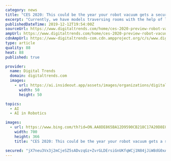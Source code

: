 ```yaml
---
category: news
title: "CES 2020: This could be the year your robot vacuum gets a security camera"
excerpt: "Currently, we have models traversing rooms with the help of laser navigation. Incorporating cameras, however, would greatly increase the way robot vacuums navigate by detecting obstacles with the help of artificial intelligence. Similar to how smartphone cameras detect faces and recognize scenes for optimal results, cameras can help robot vacs ..."
publishedDateTime: 2019-12-12T19:54:00Z
sourceUrl: https://www.digitaltrends.com/home/ces-2020-preview-robot-vacuums-getting-security-camera/
ampUrl: https://www.digitaltrends.com/home/ces-2020-preview-robot-vacuums-getting-security-camera/?amp
cdnAmpUrl: https://www-digitaltrends-com.cdn.ampproject.org/c/s/www.digitaltrends.com/home/ces-2020-preview-robot-vacuums-getting-security-camera/?amp
type: article
quality: 88
heat: 88
published: true

provider:
  name: Digital Trends
  domain: digitaltrends.com
  images:
    - url: https://ai.insideout.app/assets/images/organizations/digitaltrends.com-50x50.jpg
      width: 50
      height: 50

topics:
  - AI
  - AI in Robotics

images:
  - url: https://www.bing.com/th?id=ON.AA8DE865BA12D9590CB218C17A20D8E0
    width: 700
    height: 366
    title: "CES 2020: This could be the year your robot vacuum gets a security camera"

secured: "jX7neu3Vx3j2mCjeSZ5sADvzqGz+ZvrGLDErsiGnUKfqWCj1N84jJiW8dG0xAMoAscRY/5oRXCiGIvAKIp92e6Wgv27RrRZPaOco2nvLRx2bVwwZP1og+35xbTxluTB9S+fZrXhGnFKcTbZ6xdsTxXzq3boscX8ANK50xxs5pYSTj0j0ff74Wt0l/xp766qGg459yL7zdq2Dr3CAho3mmTGeMjqZNtyc6R+p2zB5bp08SlBJbQ7yHH9LabDr36VqLOusZVnRFuZUI8NeyS4jww==;jMeLoj8j6HXukK6+WHiAPg=="
---
```


